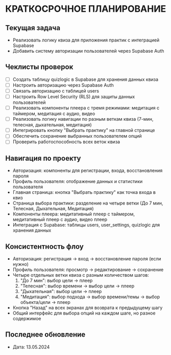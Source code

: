 # КРАТКОСРОЧНОЕ ПЛАНИРОВАНИЕ

## Текущая задача
- Реализовать логику квиза для приложения практик с интеграцией Supabase
- Добавить систему авторизации пользователей через Supabase Auth

## Чеклисты проверок
- [ ] Создать таблицу quizlogic в Supabase для хранения данных квиза
- [ ] Настроить авторизацию через Supabase Auth
- [ ] Связать авторизацию с таблицей users
- [ ] Настроить Row Level Security (RLS) для защиты данных пользователей
- [ ] Реализовать компоненты плеера с тремя режимами: медитация с таймером, медитация с аудио, видео
- [ ] Реализовать логику навигации по разным веткам квиза (7-мин, телесная, дыхательная, медитация)
- [ ] Интегрировать кнопку "Выбрать практику" на главной странице
- [ ] Обеспечить сохранение выбранных пользователем опций
- [ ] Проверить работоспособность всех веток квиза

## Навигация по проекту
- Авторизация: компоненты для регистрации, входа, восстановления пароля
- Профиль пользователя: отображение данных и статистики пользователя
- Главная страница: кнопка "Выбрать практику" как точка входа в квиз
- Страница выбора практики: разделение на четыре ветки (До 7 мин, Телесная, Дыхательная, Медитация)
- Компоненты плеера: медитативный плеер с таймером, медитативный плеер с аудио, видео плеер
- Интеграция с Supabase: таблицы users, user_settings, quizlogic для хранения данных

## Консистентность флоу
- Авторизация: регистрация → вход → восстановление пароля (если нужно)
- Профиль пользователя: просмотр → редактирование → сохранение
- Четыре отдельных ветки квиза с разным количеством шагов:
  1. "До 7 мин": выбор цели → плеер
  2. "Телесная": выбор времени → выбор цели → плеер
  3. "Дыхательная": выбор цели → плеер
  4. "Медитация": выбор подхода → выбор времени/темы → выбор объекта/цели → плеер
- Кнопка "Назад" на всех экранах для возврата к предыдущему шагу
- Общий интерфейс для выбора опций на каждом шаге, но разное содержимое

## Последнее обновление
- Дата: 13.05.2024 
